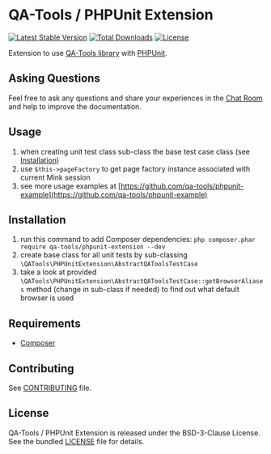 # QA-Tools / PHPUnit Extension

[![Latest Stable Version](https://poser.pugx.org/qa-tools/phpunit-extension/v/stable)](https://packagist.org/packages/qa-tools/phpunit-extension)
[![Total Downloads](https://poser.pugx.org/qa-tools/phpunit-extension/downloads)](https://packagist.org/packages/qa-tools/phpunit-extension)
[![License](https://poser.pugx.org/qa-tools/phpunit-extension/license)](https://packagist.org/packages/qa-tools/phpunit-extension)

Extension to use [QA-Tools library](http://www.qa-tools.io) with [PHPUnit](https://phpunit.de/).

## Asking Questions

Feel free to ask any questions and share your experiences in the [Chat Room](https://gitter.im/qa-tools/qa-tools) and help to improve the documentation.

## Usage

1. when creating unit test class sub-class the base test case class (see [Installation](#installation))
2. use `$this->pageFactory` to get page factory instance associated with current Mink session
3. see more usage examples at [https://github.com/qa-tools/phpunit-example](https://github.com/qa-tools/phpunit-example)

## Installation

1. run this command to add Composer dependencies: `php composer.phar require qa-tools/phpunit-extension --dev`
2. create base class for all unit tests by sub-classing `\QATools\PHPUnitExtension\AbstractQAToolsTestCase`
3. take a look at provided `\QATools\PHPUnitExtension\AbstractQAToolsTestCase::getBrowserAliases` method (change in sub-class if needed) to find out what default browser is used

## Requirements

* [Composer](https://getcomposer.org/download/)

## Contributing

See [CONTRIBUTING](CONTRIBUTING.md) file.

## License

QA-Tools / PHPUnit Extension is released under the BSD-3-Clause License. See the bundled [LICENSE](LICENSE) file for details.

